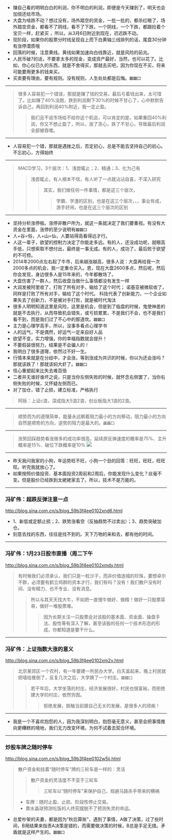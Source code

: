 - 赚自己看的明明白白的利润，你不明白的利润，即便是今天赚到了，明天也会加倍还给市场。
- 大盘为啥跌不动？想过没有，场外踏空的资金，一批一批的，都杀红眼了，场外踏空资金，都看不了阴线，看不了下跌，一个阴线，一个下跌，都跟捡着个宝贝一样，赶紧买 ，所以，从3月6日附近到现在，迟迟跌不动。
- 现阶段，如果你的股票分时线呈现自上而下白黄轴三线排列的话，尾盘30分钟有涨停潜质哦
- 回落的时候，注意黄线。黄线如果加速向白线靠近，就是风险的前兆。
- 人民币破7的话，不要拿太多的现金，变成资产最好，当然，也可以花了。比如，你心仪已久的东西，就是不舍得买，那就去买吧，因为你现在不买，将来可能要用更多的钱来买。
- 买卖要有理由，要有规则。没有规则，人生处处都是后悔。`龖龖囗`
---
>很多人容易犯一个错误，那就是赚了钱的交易，最后亏着钱出来，太可惜了。比如赚了40%没跑，跌到利润剩下30%的时候不甘心了，心中默默告诉自己，再回到利润40%附近，我一定止盈。
>>我们且不说市场给不给你这个机会，可以肯定的是，如果重回40%利润，你又不想止盈了，所以，涨了贪心，跌了不甘心，导致最后利润全部被吞噬。
---
- 人容易犯一个错，那就是遇挫之后，否定初心，总是不能去坚持自己的初心。不忘初心，方得始终
---
>MACD学习，3个层次：1、浅尝辄止；2、精通；3、化为己有
>>浅尝辄止，有人根本不信，有人听了一点就沾沾自喜，不深入研究
>>>其实，我们做任何一件事情，都是这三个层次，
>>>>学霸、学渣的区别，也是在这三个层次，，，事业有成，游手好闲，也是在这三个层次的区别
---
- 坚持分析涨停板。涨停非散户所为，就这一条就决定了我们要重视。有没有大资金在里面，涨停的至少说明有`龖龖囗`
- 人+谷=俗，人+山=仙，人要站得高看得远才行。
- 人这一辈子，欲望的控制力决定了你能走多远。有的人，还没成功呢，就眼高手低，只想索取不想付出，最终是一事无成。有的人，成功了，最后败于欲望的不可控。
- 2014年2000点左右起了牛市，后来越涨越高，很多人说：大盘再给我一次2000多点的机会，我一定重仓买入。恩，现在大盘2600多点，然后呢，然后你会发现，身边很多人是15年来的，今年都散场了。
- 大盘伤害了一群人，然后收盘当做什么事情都没有发生一样
- 大润发被阿里收了，打败了所有对手，输给了这个时代； 诺基亚被微软收了，同样是打败了所有对手，输给了这个时代。 科技代表了创新能力，一个企业如果失去了创新力，不是被对手打败，就是被时代淘汰
- 很多人明明知道这里是风险，这里是机会，但是到了临盘的时候，鬼使神差的就是不去执行，从而导致机会错失，或亏损累累，不是我们不会，也不是我们看不到，而是我们过了不心中的那道坎。`龖龖囗`
- 主力是心理学高手，所以，没事多看点心理学书
- 人的运气，不是偶然，好运气一定来自好人品
- 欲望不变，实力增强，你的幸福指数就会提升！
- 不要假装很努力，结果是不会骗人的！
- 我明白了很多道理，依然过不好一生。
- 行情本来就是在分歧中，才会涨，等到涨成为共识的时候，你以为还会涨吗？那就该跌了！那就该焖大虾了。`龖龖囗`
- 信心重塑起来比失去难百倍
- 二者并无谁好谁坏之说，只是当你左侧失败的时候，就怀念右侧罢了，当你右侧失败的时候，又怀疑左侧而已。
- 对了加仓，错了止损，建立标准，严格执行
>阿砾：上证c浪，深成指大5浪2浪，创业板指大1浪的2浪。
---
>顺势而为的道理简单，能量永远朝着阻力最小的方向移动，阻力最小的方向自然是顺势的方向，逆势的阻力是最大的。`龘龘囗`
---
>涨势回踩趋势看涨做多的成功率很高，延续原反弹速度的概率是75%、主升概率是15%、破位下跌概率是10%
![](http://album.sina.com.cn/pic/001DQGn4zy7iR5snx8W56)
---
- 昨天我问我家的小狗，年运势旺不旺，小狗一个劲的回答：旺旺，旺旺，旺旺旺。听完我就放心了。
- 如果按照价值投资、基本面投资2周前和2周后，你能发现什么变化？丝毫不变。但是股价已经跌到太姥姥家去了。所以，技术不是万能的。
---
### 冯矿伟：超跌反弹注意一点
http://blog.sina.com.cn/s/blog_59b3f4ee0102xnd6.html
- 1、新低或定额止损；2、跌势涨看空（反抽趋势不过卖出）；3、趋势突破加仓。
- 刻意去找的东西，往往是找不到的。天下万物的来和去，都有他的时间。
---
### 冯矿伟：1月23日股市直播（周二下午
http://blog.sina.com.cn/s/blog_59b3f4ee0102xmdy.html
>有时候我们必须承认，我们只是一粒沙子，而非价值连城的珍珠，要想卓尔不群，必须要有鹤立鸡群的资本才行，我们有吗？没有！我们散户没有时间、没有精力、也不专业、没有消息。
>>所以与其天天找大牛，不如把一直慢牛做好、做精！做好一只股票容易，做好一堆股票难。
>>>因为长期关注一只股票会对该股的基本面、资金面、操盘手法、股性等有深入了解，甚至该股的任何一个技术形态的形成，你都知道是要干什么。
---
### 冯矿伟：上证指数大涨的意义
http://blog.sina.com.cn/s/blog_59b3f4ee0102xm2v.html
>北京某郊区一个农村，有一年要建一所民办大学。白天盖起来，晚上村民就把墙给推倒了，反复几次之后，大学换了一个村庄。`龖龖囗`
>>若干年后，大学坐落的村庄，经济发展很好，村民也很富裕，而拒绝建大学的村庄，依然穷困。
>>>拒绝发展，抵触当前跟自己无关的发展，是很多人的顽疾！
---
- 我是一个不喜欢抱怨的人，因为我深刻明白，抱怨毫无意义，甚至会把事情推向更糟糕的境地，我们无力改变环境，为何不试着去契合环境。
---
### 炒股车牌之随时停车
http://blog.sina.com.cn/s/blog_59b3f4ee0102w5ij.html
>散户资金和挂着“随时停车”牌的三轮车是一样的：灵活
>>散户资金的灵活度不不亚于三轮车
>>>三轮车以“随时停车”来保护自己，规避马路杀手带来的横祸
>- 车牌：随时止盈、止损、阶段性停止交易。
>- 靠水晶球预测吃饭的人终究摆脱不了预测失灵的命运。
- 总爱吵架的夫妻，都是因为“秋后算账”，遇到了事情，A做了决策，过了些时间，B用结果来指责A决策是错的，而需要做决策的时候，B总是手足无措。矛盾就是这样产生的。`龖龖囗`